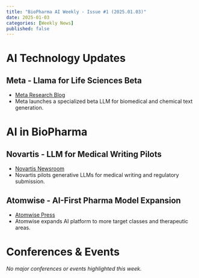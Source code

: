```yaml
---
title: "BioPharma AI Weekly - Issue #1 (2025.01.03)"
date: 2025-01-03
categories: [Weekly News]
published: false
---
```


# AI Technology Updates

## Meta - Llama for Life Sciences Beta
- [Meta Research Blog](https://ai.facebook.com/blog)
- Meta launches a specialized beta LLM for biomedical and chemical text generation.

# AI in BioPharma

## Novartis - LLM for Medical Writing Pilots
- [Novartis Newsroom](https://novartis.com/news)
- Novartis pilots generative LLMs for medical writing and regulatory submission.

## Atomwise - AI-First Pharma Model Expansion
- [Atomwise Press](https://atomwise.com/news)
- Atomwise expands AI platform to more target classes and therapeutic areas.

# Conferences & Events

_No major conferences or events highlighted this week._
